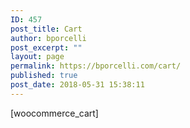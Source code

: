 ```yaml
---
ID: 457
post_title: Cart
author: bporcelli
post_excerpt: ""
layout: page
permalink: https://bporcelli.com/cart/
published: true
post_date: 2018-05-31 15:38:11
---
```

[woocommerce_cart]
